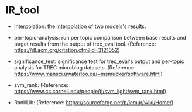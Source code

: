 # IR_tool

* interpolation: the interpolation of two models's results.

* per-topic-analysis: run per topic comparison between base results and target results from the output of trec_eval tool. (Reference: https://dl.acm.org/citation.cfm?id=3121052)

* significance_test: significance test for trec_eval's output and per-topic analysis for TREC microblog datasets. (Reference: https://www.mansci.uwaterloo.ca/~msmucker/software.html)

* svm_rank: (Reference: https://www.cs.cornell.edu/people/tj/svm_light/svm_rank.html)

* RankLib: (Reference: https://sourceforge.net/p/lemur/wiki/Home/)
